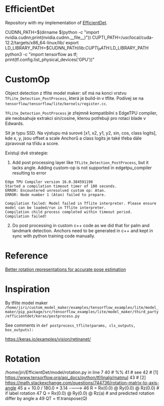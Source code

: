 # EfficientDet

Repository with my implementation of [EfficientDet](https://arxiv.org/abs/1911.09070).

CUDNN_PATH=$(dirname $(python -c "import nvidia.cudnn;print(nvidia.cudnn.__file__)"))
CUPTI_PATH=/usr/local/cuda-12.2/targets/x86_64-linux/lib/
export LD_LIBRARY_PATH=$CUDNN_PATH/lib:$CUPTI_PATH:$LD_LIBRARY_PATH
python3 -c "import tensorflow as tf; print(tf.config.list_physical_devices('GPU'))"

# CustomOp
Object detection z tflite model maker: síť má na konci vrstvu `TFLite_Detection_PostProcess`, která je build-in v tflite. Podívej se na `tensorflow/tensorflow/lite/kernels/register.cc`.

`TFLite_Detection_PostProcess` je zřejmně kompatibilní s EdgeTPU compiler, ale neobsahuje extrakci sin/cosine, kterou potřebuji pro rotaci blade v Edwards.

Sít je typu SSD. Na výstupu má surové
[x1, x2, y1, y2, sin, cos, class logits], kde x, y, jsou offset a scale Anchorů a class logits je také třeba dále zpravovat na třídu a score.

Existují dvě strategie:
1) Add post processing layer like `TFLite_Detection_PostProcess`, but it lacks angle. Adding custom-op is not supported in edgetpu_compiler resulting to error

```
Edge TPU Compiler version 16.0.384591198
Started a compilation timeout timer of 180 seconds.
ERROR: Encountered unresolved custom op: Atan.
ERROR: Node number 1 (Atan) failed to prepare.

Compilation failed: Model failed in Tflite interpreter. Please ensure model can be loaded/run in Tflite interpreter.
Compilation child process completed within timeout period.
Compilation failed! 
```

2) Do post processing in custom c++ code as we did that for palm and landmark detection. Anchors need to be generated in c++ and kept in sync with python training code manually.

# Reference
[Better rotation representations for accurate pose estimation](https://towardsdatascience.com/better-rotation-representations-for-accurate-pose-estimation-e890a7e1317f)

# Inspiration
By tflite model maker
`/home/jiri/custom_model_maker/examples/tensorflow_examples/lite/model_maker/pip_package/src/tensorflow_examples/lite/model_maker/third_party/efficientdet/keras/postprocess.py`

See comments in `def postprocess_tflite(params, cls_outputs, box_outputs):`

https://keras.io/examples/vision/retinanet/

# Rotation
/home/jiri/EfficientDet/model/rotation.py in line 7
      40 # %%
      41 # see
      42 # [1] https://www.tensorflow.org/api_docs/python/tf/linalg/matmul
      43 # [2] https://math.stackexchange.com/questions/744736/rotation-matrix-to-axis-angle
      45 a = 10.0 / 180.0 * 3.14
----> 46 R = Rx(0.0) @ Ry(0.0) @ Rz(0.0)  # if label rotation
      47 Q = Rx(0.0) @ Ry(0.0) @ Rz(a)  # and predicted rotation differ by angle a
     49 QT = tf.transpose(Q)